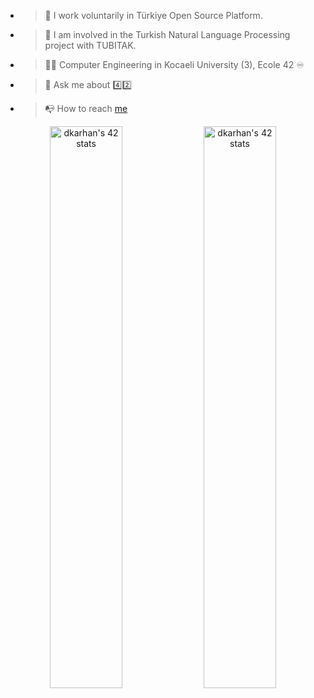* > 🔭 I work voluntarily in Türkiye Open Source Platform.
* > 🤖 I am involved in the Turkish Natural Language Processing project with TUBITAK.
* > 👨‍🎓 Computer Engineering in Kocaeli University (3), Ecole 42 ♾
* > 🔎 Ask me about 4️⃣2️⃣
* > 📭 How to reach [me](https://www.linkedin.com/in/denizkarhan/)

<p align="center">
   <a href="https://profile.intra.42.fr/users/dkarhan"><img width="48%" src="https://badge42.vercel.app/api/v2/cl5c70zd0005508mjjrh9t27e/stats?cursusId=21&coalitionId=234" alt="dkarhan's 42 stats" /></a>
  <a href="https://profile.intra.42.fr/users/dkarhan"><img width="48%" src="https://badge42.vercel.app/api/v2/cl5c70zd0005508mjjrh9t27e/stats?cursusId=9&coalitionId=piscine" alt="dkarhan's 42 stats"/></a>
</p>
